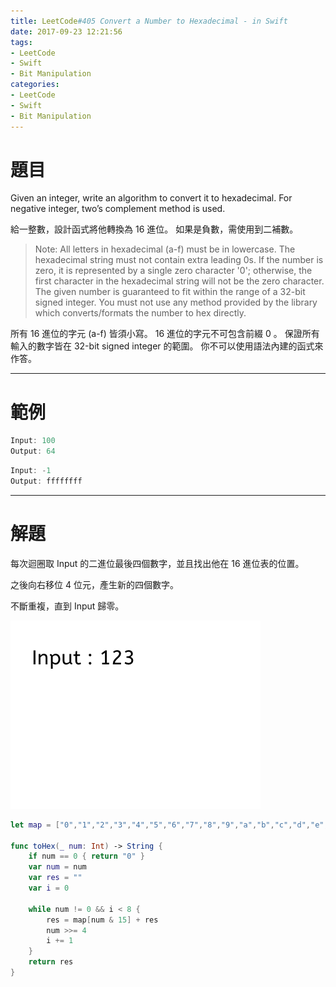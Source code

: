 ```yaml
---
title: LeetCode#405 Convert a Number to Hexadecimal - in Swift
date: 2017-09-23 12:21:56
tags:
- LeetCode
- Swift
- Bit Manipulation
categories:
- LeetCode
- Swift
- Bit Manipulation
---
```


# 題目
Given an integer, write an algorithm to convert it to hexadecimal. For negative integer, two’s complement method is used.

給一整數，設計函式將他轉換為 16 進位。 如果是負數，需使用到二補數。

> Note:
All letters in hexadecimal (a-f) must be in lowercase.
The hexadecimal string must not contain extra leading 0s. If the number is zero, it is represented by a single zero character '0'; otherwise, the first character in the hexadecimal string will not be the zero character.
The given number is guaranteed to fit within the range of a 32-bit signed integer.
You must not use any method provided by the library which converts/formats the number to hex directly.
>
所有 16 進位的字元 (a-f) 皆須小寫。
16 進位的字元不可包含前綴 0 。
保證所有輸入的數字皆在 32-bit signed integer 的範圍。
你不可以使用語法內建的函式來作答。

---

# 範例
``` swift
Input: 100
Output: 64
```

``` swift
Input: -1
Output: ffffffff
```

---

# 解題

每次迴圈取 Input 的二進位最後四個數字，並且找出他在 16 進位表的位置。

之後向右移位 4 位元，產生新的四個數字。

不斷重複，直到 Input 歸零。

![](../images/leetcode-405/int2hex.gif)

``` swift
let map = ["0","1","2","3","4","5","6","7","8","9","a","b","c","d","e","f"]

func toHex(_ num: Int) -> String {
    if num == 0 { return "0" }
    var num = num
    var res = ""
    var i = 0
    
    while num != 0 && i < 8 {
        res = map[num & 15] + res
        num >>= 4
        i += 1
    }
    return res
}
```
